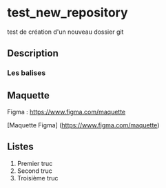 # test_new_repository
 test de création d'un nouveau dossier git
## Description 

### Les balises 

## Maquette 

Figma : https://www.figma.com/maquette

[Maquette Figma] (https://www.figma.com/maquette)

## Listes 
1. Premier truc
2. Second truc
3. Troisième truc
